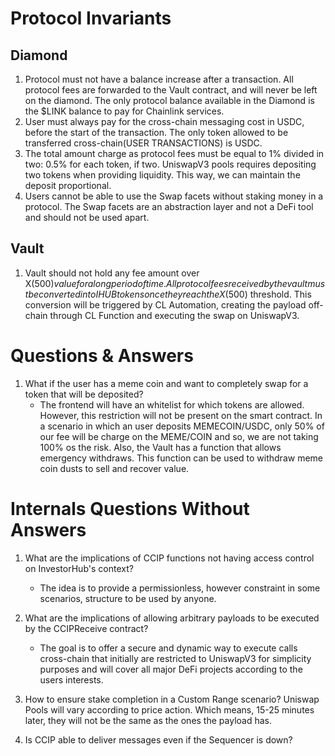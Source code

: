 # Protocol Invariants

## Diamond
1. Protocol must not have a balance increase after a transaction.
    All protocol fees are forwarded to the Vault contract, and will never be left on the diamond. The only protocol balance available in the Diamond is the $LINK balance to pay for Chainlink services.
2. User must always pay for the cross-chain messaging cost in USDC, before the start of the transaction.
    The only token allowed to be transferred cross-chain(USER TRANSACTIONS) is USDC.
3. The total amount charge as protocol fees must be equal to 1% divided in two: 0.5% for each token, if two.
    UniswapV3 pools requires depositing two tokens when providing liquidity. This way, we can maintain the deposit proportional.
4. Users cannot be able to use the Swap facets without staking money in a protocol.
    The Swap facets are an abstraction layer and not a DeFi tool and should not be used apart.

## Vault
1. Vault should not hold any fee amount over X($500) value for a long period of time.
    All protocol fees received by the vault must be converted into IHUB tokens once they reach the X($500) threshold. This conversion will be triggered by CL Automation, creating the payload off-chain through CL Function and executing the swap on UniswapV3.

# Questions & Answers
1. What if the user has a meme coin and want to completely swap for a token that will be deposited?
    - The frontend will have an whitelist for which tokens are allowed. However, this restriction will not be present on the smart contract.
        In a scenario in which an user deposits MEMECOIN/USDC, only 50% of our fee will be charge on the MEME/COIN and so, we are not taking 100% os the risk. Also, the Vault has a function that allows emergency withdraws. This function can be used to withdraw meme coin dusts to sell and recover value.


# Internals Questions Without Answers

1. What are the implications of CCIP functions not having access control on InvestorHub's context?
    - The idea is to provide a permissionless, however constraint in some scenarios, structure to be used by anyone.
2. What are the implications of allowing arbitrary payloads to be executed by the CCIPReceive contract?
    - The goal is to offer a secure and dynamic way to execute calls cross-chain that initially are restricted to UniswapV3 for simplicity purposes and will cover all major DeFi projects according to the users interests.

3. How to ensure stake completion in a Custom Range scenario?
    Uniswap Pools will vary according to price action. Which means, 15-25 minutes later, they will not be the same as the ones the payload has.
4. Is CCIP able to deliver messages even if the Sequencer is down?

